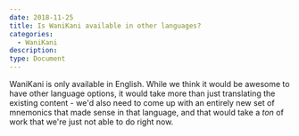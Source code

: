 ```yaml
---
date: 2018-11-25
title: Is WaniKani available in other languages?
categories:
  - WaniKani
description:
type: Document
---
```

WaniKani is only available in English. While we think it would be awesome to have other language options, it would take more than just translating the existing content - we'd also need to come up with an entirely new set of mnemonics that made sense in that language, and that would take a _ton_ of work that we're just not able to do right now.
